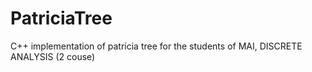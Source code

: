 PatriciaTree
============

C++ implementation of patricia tree for the students of MAI, DISCRETE ANALYSIS (2 couse)

